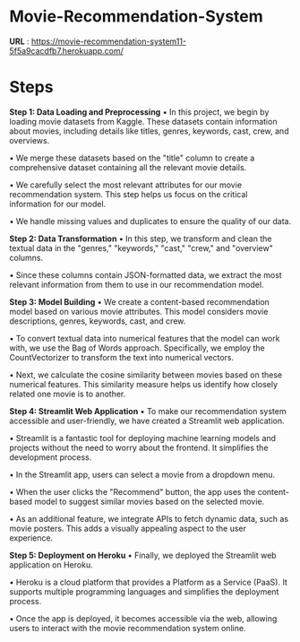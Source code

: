 # **Movie-Recommendation-System**
**URL** : https://movie-recommendation-system11-5f5a9cacdfb7.herokuapp.com/

# **Steps**
**Step 1: Data Loading and Preprocessing**
•	In this project, we begin by loading movie datasets from Kaggle. These datasets contain information about movies, including details like titles, genres, keywords, cast, crew, and overviews.

•	We merge these datasets based on the "title" column to create a comprehensive dataset containing all the relevant movie details.

•	We carefully select the most relevant attributes for our movie recommendation system. This step helps us focus on the critical information for our model.

•	We handle missing values and duplicates to ensure the quality of our data.

**Step 2: Data Transformation**
•	In this step, we transform and clean the textual data in the "genres," "keywords," "cast," "crew," and "overview" columns.

•	Since these columns contain JSON-formatted data, we extract the most relevant information from them to use in our recommendation model.

**Step 3: Model Building**
•	We create a content-based recommendation model based on various movie attributes. This model considers movie descriptions, genres, keywords, cast, and crew.

•	To convert textual data into numerical features that the model can work with, we use the Bag of Words approach. Specifically, we employ the CountVectorizer to transform the text into numerical vectors.

•	Next, we calculate the cosine similarity between movies based on these numerical features. This similarity measure helps us identify how closely related one movie is to another.

**Step 4: Streamlit Web Application**
•	To make our recommendation system accessible and user-friendly, we have created a Streamlit web application.

•	Streamlit is a fantastic tool for deploying machine learning models and projects without the need to worry about the frontend. It simplifies the development process.

•	In the Streamlit app, users can select a movie from a dropdown menu.

•	When the user clicks the "Recommend" button, the app uses the content-based model to suggest similar movies based on the selected movie.

•	As an additional feature, we integrate APIs to fetch dynamic data, such as movie posters. This adds a visually appealing aspect to the user experience.

**Step 5: Deployment on Heroku**
•	Finally, we deployed the Streamlit web application on Heroku.

•	Heroku is a cloud platform that provides a Platform as a Service (PaaS). It supports multiple programming languages and simplifies the deployment process.

•	Once the app is deployed, it becomes accessible via the web, allowing users to interact with the movie recommendation system online.
